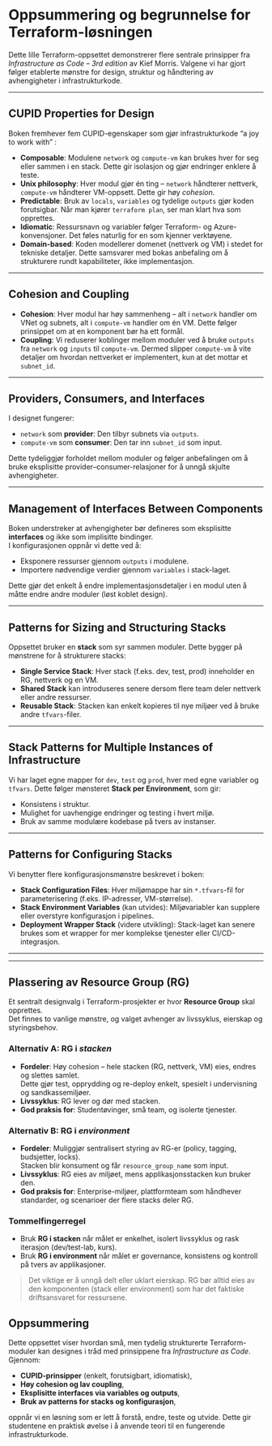 # Oppsummering og begrunnelse for Terraform-løsningen

Dette lille Terraform-oppsettet demonstrerer flere sentrale prinsipper fra *Infrastructure as Code – 3rd edition* av Kief Morris. Valgene vi har gjort følger etablerte mønstre for design, struktur og håndtering av avhengigheter i infrastrukturkode.

---

## CUPID Properties for Design
Boken fremhever fem CUPID-egenskaper som gjør infrastrukturkode “a joy to work with” :

- **Composable**: Modulene `network` og `compute-vm` kan brukes hver for seg eller sammen i en stack. Dette gir isolasjon og gjør endringer enklere å teste.
- **Unix philosophy**: Hver modul gjør én ting – `network` håndterer nettverk, `compute-vm` håndterer VM-oppsett. Dette gir høy *cohesion*.
- **Predictable**: Bruk av `locals`, `variables` og tydelige `outputs` gjør koden forutsigbar. Når man kjører `terraform plan`, ser man klart hva som opprettes.
- **Idiomatic**: Ressursnavn og variabler følger Terraform- og Azure-konvensjoner. Det føles naturlig for en som kjenner verktøyene.
- **Domain-based**: Koden modellerer domenet (nettverk og VM) i stedet for tekniske detaljer. Dette samsvarer med bokas anbefaling om å strukturere rundt kapabiliteter, ikke implementasjon.

---

## Cohesion and Coupling
- **Cohesion**: Hver modul har høy sammenheng – alt i `network` handler om VNet og subnets, alt i `compute-vm` handler om én VM. Dette følger prinsippet om at en komponent bør ha ett formål.
- **Coupling**: Vi reduserer koblinger mellom moduler ved å bruke `outputs` fra `network` og `inputs` til `compute-vm`. Dermed slipper `compute-vm` å vite detaljer om hvordan nettverket er implementert, kun at det mottar et `subnet_id`.

---

## Providers, Consumers, and Interfaces
I designet fungerer:
- `network` som **provider**: Den tilbyr subnets via `outputs`.
- `compute-vm` som **consumer**: Den tar inn `subnet_id` som input.  

Dette tydeliggjør forholdet mellom moduler og følger anbefalingen om å bruke eksplisitte provider–consumer-relasjoner for å unngå skjulte avhengigheter.

---

## Management of Interfaces Between Components
Boken understreker at avhengigheter bør defineres som eksplisitte **interfaces** og ikke som implisitte bindinger.  
I konfigurasjonen oppnår vi dette ved å:
- Eksponere ressurser gjennom `outputs` i modulene.
- Importere nødvendige verdier gjennom `variables` i stack-laget.  

Dette gjør det enkelt å endre implementasjonsdetaljer i en modul uten å måtte endre andre moduler (løst koblet design).

---

## Patterns for Sizing and Structuring Stacks
Oppsettet bruker en **stack** som syr sammen moduler. Dette bygger på mønstrene for å strukturere stacks:
- **Single Service Stack**: Hver stack (f.eks. dev, test, prod) inneholder en RG, nettverk og en VM.
- **Shared Stack** kan introduseres senere dersom flere team deler nettverk eller andre ressurser.
- **Reusable Stack**: Stacken kan enkelt kopieres til nye miljøer ved å bruke andre `tfvars`-filer.

---

## Stack Patterns for Multiple Instances of Infrastructure
Vi har laget egne mapper for `dev`, `test` og `prod`, hver med egne variabler og `tfvars`. Dette følger mønsteret **Stack per Environment**, som gir:
- Konsistens i struktur.
- Mulighet for uavhengige endringer og testing i hvert miljø.
- Bruk av samme modulære kodebase på tvers av instanser.

---

## Patterns for Configuring Stacks
Vi benytter flere konfigurasjonsmønstre beskrevet i boken:
- **Stack Configuration Files**: Hver miljømappe har sin `*.tfvars`-fil for parameterisering (f.eks. IP-adresser, VM-størrelse).
- **Stack Environment Variables** (kan utvides): Miljøvariabler kan supplere eller overstyre konfigurasjon i pipelines.
- **Deployment Wrapper Stack** (videre utvikling): Stack-laget kan senere brukes som et wrapper for mer komplekse tjenester eller CI/CD-integrasjon.

---


---

## Plassering av Resource Group (RG)

Et sentralt designvalg i Terraform-prosjekter er hvor **Resource Group** skal opprettes.  
Det finnes to vanlige mønstre, og valget avhenger av livssyklus, eierskap og styringsbehov.

### Alternativ A: RG i *stacken*
- **Fordeler**: Høy cohesion – hele stacken (RG, nettverk, VM) eies, endres og slettes samlet.  
  Dette gjør test, opprydding og re-deploy enkelt, spesielt i undervisning og sandkassemiljøer.  
- **Livssyklus**: RG lever og dør med stacken.  
- **God praksis for**: Studentøvinger, små team, og isolerte tjenester.

### Alternativ B: RG i *environment*
- **Fordeler**: Muliggjør sentralisert styring av RG-er (policy, tagging, budsjetter, locks).  
  Stacken blir konsument og får `resource_group_name` som input.  
- **Livssyklus**: RG eies av miljøet, mens applikasjonsstacken kun bruker den.  
- **God praksis for**: Enterprise-miljøer, plattformteam som håndhever standarder, og scenarioer der flere stacks deler RG.

### Tommelfingerregel
- Bruk **RG i stacken** når målet er enkelhet, isolert livssyklus og rask iterasjon (dev/test-lab, kurs).  
- Bruk **RG i environment** når målet er governance, konsistens og kontroll på tvers av applikasjoner.  

> Det viktige er å unngå delt eller uklart eierskap. RG bør alltid eies av den komponenten (stack eller environment) som har det faktiske driftsansvaret for ressursene.


## Oppsummering
Dette oppsettet viser hvordan små, men tydelig strukturerte Terraform-moduler kan designes i tråd med prinsippene fra *Infrastructure as Code*. Gjennom:
- **CUPID-prinsipper** (enkelt, forutsigbart, idiomatisk),
- **Høy cohesion og lav coupling**,
- **Eksplisitte interfaces via variables og outputs**,  
- **Bruk av patterns for stacks og konfigurasjon**,  

oppnår vi en løsning som er lett å forstå, endre, teste og utvide. Dette gir studentene en praktisk øvelse i å anvende teori til en fungerende infrastrukturkode.
